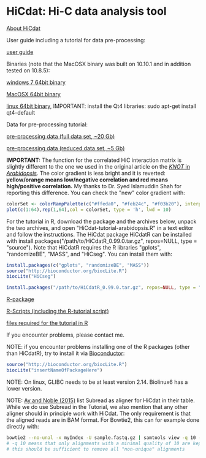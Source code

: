 HiCdat: Hi-C data analysis tool
=========================

[About HiCdat](http://dx.doi.org/10.1186/s12859-015-0678-x)

User guide including a tutorial for data pre-processing:

[user guide](https://github.com/MWSchmid/HiCdat/blob/master/other/userGuide.pdf?raw=true)

Binaries (note that the MacOSX binary was built on 10.10.1 and in addition tested on 10.8.5):

[windows 7 64bit binary](https://github.com/MWSchmid/HiCdat/blob/master/other/windows_64bit.zip?raw=true)

[MacOSX 64bit binary](https://github.com/MWSchmid/HiCdat/blob/master/other/mac_64bit.zip?raw=true)

[linux 64bit binary](https://github.com/MWSchmid/HiCdat/blob/master/other/linux_64bit.zip?raw=true), IMPORTANT: install the Qt4 libraries: sudo apt-get install qt4-default

Data for pre-processing tutorial:

[pre-processing data (full data set, ~20 Gb)](http://www.botinst.uzh.ch/static/HiCat/At_pre-process_tutorial.zip)

[pre-processing data (reduced data set, ~5 Gb)](http://www.botinst.uzh.ch/static/HiCat/At_pre-process_tutorial_small.zip)

**IMPORTANT:** The function for the correlated HiC interaction matrix is slightly different to the one we used in the original article on the [_KNOT_ in _Arabidopsis_](http://www.cell.com/molecular-cell/abstract/S1097-2765(14)00602-9). The color gradient is less bright and it is reverted: **yellow/orange means low/negative correlation and red means high/positive correlation.** My thanks to Dr. Syed Islamuddin Shah for reporting this difference. You can check the "new" color gradient with:

```R
colorSet <- colorRampPalette(c("#ffeda0", "#feb24c", "#f03b20"), interpolate = "spline")(64)
plot(c(1:64),rep(1,64),col = colorSet, type = 'h', lwd = 10)
```

For the tutorial in R, download the package and the archives below, unpack the two archives, and open "HiCdat-tutorial-arabidopsis.R" in a text editor and follow the instructions. The HiCdat package HiCdatR can be installed with install.packages("/path/to/HiCdatR_0.99.0.tar.gz", repos=NULL, type = "source"). Note that HiCdatR requires the R libraries "gplots", "randomizeBE", "MASS", and "HiCseg". You can install them with: 

```R
install.packages(c("gplots", "randomizeBE", "MASS"))
source("http://bioconductor.org/biocLite.R")
biocLite("HiCseg")

install.packages("/path/to/HiCdatR_0.99.0.tar.gz", repos=NULL, type = "source")
```

[R-package](https://github.com/MWSchmid/HiCdat/blob/master/other/HiCdatR_0.99.0.tar.gz?raw=true)

[R-Scripts (including the R-tutorial script)](https://github.com/MWSchmid/HiCdat/blob/master/other/Rscripts.zip?raw=true)

[files required for the tutorial in R](https://github.com/MWSchmid/HiCdat/blob/master/other/At_tutorial_files.zip?raw=true)

If you encounter problems, please contact me.

NOTE: if you encounter problems installing one of the R packages (other than HiCdatR), try to install it via [Bioconductor](http://www.bioconductor.org/):

```R
source("http://bioconductor.org/biocLite.R")
biocLite("insertNameOfPackageHere")
```

NOTE: On linux, GLIBC needs to be at least version 2.14. Biolinux6 has a lower version.

NOTE: [Ay and Noble (2015)](http://dx.doi.org/10.1186/s13059-015-0745-7) list Subread as aligner for HiCdat in their table. While we do use Subread in the Tutorial, we also mention that any other aligner should in principle work with HiCdat. The only requirement is that the aligned reads are in BAM format. For Bowtie2, this can for example done directly with:

```bash
bowtie2 --no-unal -x myIndex -U sample.fastq.gz | samtools view -q 10 -h -b - > sample_minQ_10.bam
# -q 10 means that only alignments with a minimal quality of 10 are kept
# this should be sufficient to remove all "non-unique" alignments
```
